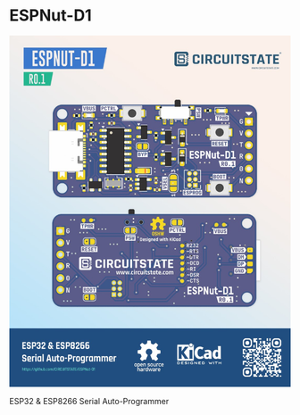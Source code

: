
# ESPNut-D1

![Alt text](/Docs/Resources/ESPNut-D1-R0.1-PCB-Featured-Image-1-JPG-3-1.jpg "a title")

ESP32 & ESP8266 Serial Auto-Programmer

